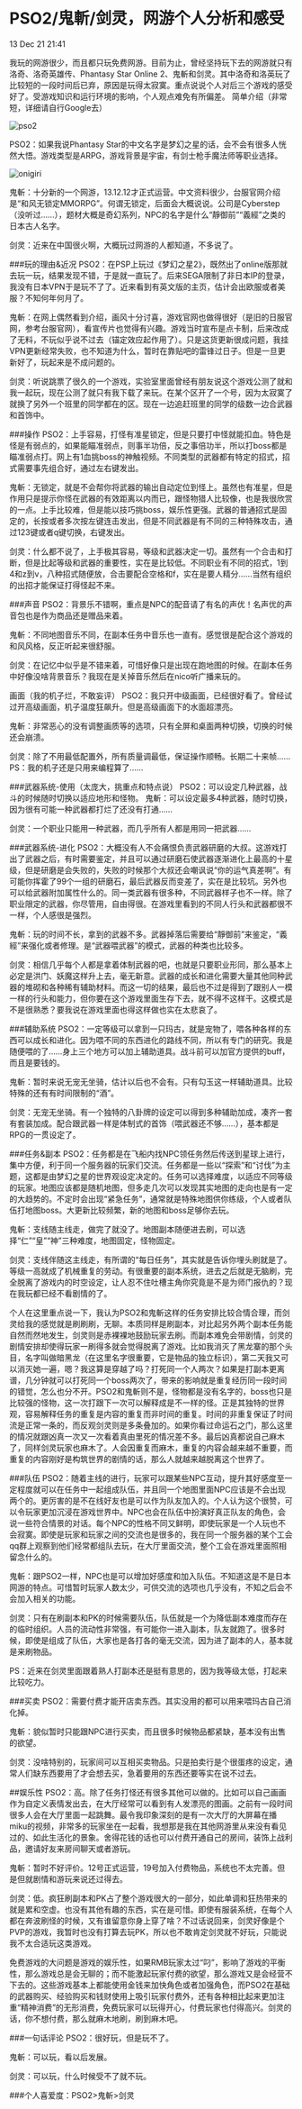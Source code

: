 ﻿PSO2/鬼斬/剑灵，网游个人分析和感受
==========================
13 Dec 21 21:41

我玩的网游很少，而且都只玩免费网游。目前为止，曾经坚持玩下去的网游就只有洛奇、洛奇英雄传、Phantasy Star Online 2、鬼斬和剑灵。其中洛奇和洛英玩了比较短的一段时间后已弃，原因是玩得太寂寞。重点说说个人对后三个游戏的感受好了。受游戏知识和运行环境的影响，个人观点难免有所偏差。
简单介绍（非常短，详细请自行Google去）

![pso2](http://s13.sinaimg.cn/mw690/0020TQz1gy6FaGSjd6c3c)

PSO2：如果我说Phantasy Star的中文名字是梦幻之星的话，会不会有很多人恍然大悟。游戏类型是ARPG，游戏背景是宇宙，有剑士枪手魔法师等职业选择。

![onigiri](http://s1.sinaimg.cn/mw690/0020TQz1gy6FaH1boas40)

鬼斬：十分新的一个网游，13.12.12才正式运营。中文资料很少，台服官网介绍是“和风无锁定MMORPG”。何谓无锁定，后面会大概说说。公司是Cyberstep（没听过……），题材大概是奇幻系列，NPC的名字是什么“靜御前”“義經”之类的日本古人名字。

剑灵：近来在中国很火啊，大概玩过网游的人都知道，不多说了。

###玩的理由&近况
PSO2：在PSP上玩过《梦幻之星2》，既然出了online版那就去玩一玩，结果发现不错，于是就一直玩了。后来SEGA限制了非日本IP的登录，我没有日本VPN于是玩不了了。近来看到有英文版的主页，估计会出欧服或者美服？不知何年何月了。

鬼斬：在网上偶然看到介绍，画风十分讨喜，游戏官网也做得很好（是旧的日服官网，参考台服官网），看宣传片也觉得有兴趣。游戏当时宣布是点卡制，后来改成了无料，不玩似乎说不过去（锚定效应起作用了）。只是这货更新很成问题，我挂VPN更新经常失败，也不知道为什么，暂时在靠贴吧的雷锋过日子。但是一旦更新好了，玩起来是不成问题的。

剑灵：听说跳票了很久的一个游戏，实验室里面曾经有朋友说这个游戏公测了就和我一起玩，现在公测了就只有我下载了来玩。在某个区开了一个号，因为太寂寞了就换了另外一个班里的同学都在的区。现在一边追赶班里的同学的级数一边合武器和首饰中。

###操作
PSO2：上手容易，打怪有准星锁定，但是只要打中怪就能扣血。特色是怪是有弱点的，如果能瞄准弱点，则事半功倍，反之事倍功半，所以打boss都是瞄准弱点打。网上有1血挑boss的神触视频。不同类型的武器都有特定的招式，招式需要事先组合好，通过左右键发出。

鬼斬：无锁定，就是不会帮你将武器的输出自动定位到怪上。虽然也有准星，但是作用只是提示你怪在武器的有效距离以内而已，跟怪物猎人比较像，也是我很欣赏的一点。上手比较难，但是能以技巧挑boss，娱乐性更强。武器的普通招式是固定的，长按或者多次按左键连击发出，但是不同武器是有不同的三种特殊攻击，通过123键或者q键切换，右键发出。

剑灵：什么都不说了，上手极其容易，等级和武器决定一切。虽然有一个合击和打断，但是比起等级和武器的重要性，实在是比较低。不同职业有不同的招式，1到4和z到v，八种招式随便放，合击要配合空格和f，实在是要人精分……当然有组织的出招才能保证打得怪起不来。

###声音
PSO2：背景乐不错啊，重点是NPC的配音请了有名的声优！名声优的声音包也是作为商品还是赠品来着。

鬼斬：不同地图音乐不同，在副本任务中音乐也一直有。感觉很是配合这个游戏的和风风格，反正听起来很舒服。

剑灵：在记忆中似乎是不错来着，可惜好像只是出现在跑地图的时候。在副本任务中好像没啥背景音乐？我现在是关掉音乐然后在nico听广播来玩的。

画面（我的机子烂，不敢妄评）
PSO2：我只开中级画面，已经很好看了。曾经试过开高级画面，机子温度狂飙升。但是高级画面下的水面超漂亮。

鬼斬：非常恶心的没有调整画质等的选项，只有全屏和桌面两种切换，切换的时候还会崩溃。

剑灵：除了不用最低配置外，所有质量调最低，保证操作顺畅。长期二十来帧……
PS：我的机子还是只用来编程算了……

###武器系统-使用（太庞大，挑重点和特点说）
PSO2：可以设定几种武器，战斗的时候随时切换以适应地形和怪物。
鬼斬：可以设定最多4种武器，随时切换，因为很有可能一种武器都打烂了还没有打通……

剑灵：一个职业只能用一种武器，而几乎所有人都是用同一把武器……

###武器系统-进化
PSO2：大概没有人不会痛恨负责武器研磨的大叔。这游戏打出了武器之后，有时需要鉴定，并且可以通过研磨石使武器逐渐进化上最高的十星级，但是研磨是会失败的，失败的时候那个大叔还会嘲讽说“你的运气真差啊”。有可能你挥霍了99个一组的研磨石，最后武器反而变差了，实在是比较坑。另外也可以给武器附加属性什么的。同一类武器有很多种，不同武器样子也不一样。除了职业限定的武器，你尽管用，自由得很。在游戏里看到的不同人行头和武器都很不一样，个人感很是强烈。

鬼斬：玩的时间不长，拿到的武器不多。武器掉落后需要给“靜御前”来鉴定，“義經”来强化或者修理。是“武器喂武器”的模式，武器的种类也比较多。

剑灵：相信几乎每个人都是拿着体制武器的吧，也就是只要职业形同，那么基本上必定是洪门、妖魔这样升上去，毫无新意。武器的成长和进化需要大量其他同种武器的堆砌和各种稀有辅助材料。而这一切的结果，最后也不过是得到了跟别人一模一样的行头和能力，但你要在这个游戏里面生存下去，就不得不这样干。这模式是不是很熟悉？要我说在游戏里面也得这样做也实在太悲哀了。

###辅助系统
PSO2：一定等级可以拿到一只玛古，就是宠物了，喂各种各样的东西可以成长和进化。因为喂不同的东西进化的路线不同，所以有专门的研究。我是随便喂的了……身上三个地方可以加上辅助道具。战斗前可以加官方提供的buff，而且是要钱的。

鬼斬：暂时来说无宠无坐骑，估计以后也不会有。只有勾玉这一样辅助道具。比较特殊的还有有时间限制的“酒”。

剑灵：无宠无坐骑。有一个独特的八卦牌的设定可以得到多种辅助加成，凑齐一套有套装加成。配合跟武器一样是体制式的首饰（喂武器还不够……），基本都是RPG的一贯设定了。

###任务&副本
PSO2：任务都是在飞船内找NPC领任务然后传送到星球上进行，集中方便，利于同一个服务器的玩家们交流。任务都是一些以“探索”和“讨伐”为主题，这都是由梦幻之星的世界观设定决定的。任务可以选择难度，以适应不同等级的玩家。地图应该都是随机地图，但多走几次可以发现其实地图的走向也是有一定的大趋势的。不定时会出现“紧急任务”，通常就是特殊地图供你练级，个人或者队伍打地图boss。大更新比较频繁，新的地图和boss足够你去玩。

鬼斬：支线随主线走，做完了就没了。地图副本随便进去刷，可以选择“仁”“皇”“神”三种难度，地图固定，怪物固定。

剑灵：支线伴随这主线走，有所谓的“每日任务”，其实就是告诉你埋头刷就是了。等级一高就成了机械重复的劳动。有很重要的副本系统，进去之后就是无脑刷，完全脱离了游戏内的时空设定，让人忍不住吐槽主角你究竟是不是为师门报仇的？现在我玩都已经不看剧情的了。

个人在这里重点说一下，我认为PSO2和鬼斬这样的任务安排比较合情合理，而剑灵给我的感觉就是刷刷刷，无聊。本质同样是刷副本，对比起另外两个副本任务能自然而然地发生，剑灵则是赤裸裸地鼓励玩家去刷。而副本难免会带剧情，剑灵的剧情安排却使得玩家一刷得多就会觉得脱离了游戏。比如我消灭了黑龙寨的那个头目，名字叫做暗黑龙（在这里名字很重要，它是物品的独立标识），第二天我又可以消灭她一遍，嗯？我这算是穿越了吗？打死同一个人两次？如果是打副本更离谱，几分钟就可以打死同一个boss两次了，带来的影响就是重复经历同一段时间的错觉，怎么也分不开。PSO2和鬼斬则不是，怪物都是没有名字的，boss也只是比较强的怪物，这一次打跟下一次可以解释成是不一样的怪。正是其独特的世界观，容易解释任务的重复是内容的重复而非时间的重复。时间的非重复保证了时间流是正常一条的，而反观剑灵则是多条叠加的。如果你看过命运石之门，那么这里的情况就跟凶真一次又一次看着真由里死的情况差不多。最后凶真都说自己麻木了，同样剑灵玩家也麻木了。人会因重复而麻木，重复的内容会越来越不重要，而重复的内容刚好是构筑世界的剧情的话，那么人就越来越脱离这个世界了。

###队伍
PSO2：随着主线的进行，玩家可以跟某些NPC互动，提升其好感度至一定程度就可以在任务中一起组成队伍，并且同一个地图里面NPC应该是不会出现两个的。更厉害的是不在线好友也是可以作为队友加入的。个人认为这个很赞，可以令玩家更加沉浸在游戏世界中。NPC也会在队伍中扮演好真正队友的角色，会说一些符合情景的对话。每个NPC的性格不同又鲜明，即使玩家是一个人玩也不会寂寞。即使是玩家和玩家之间的交流也是很多的，我在同一个服务器的某个工会qq群上观察到他们经常都组队去玩，在大厅里面交流，整个工会在游戏里面照相留念什么的。

鬼斬：跟PSO2一样，NPC也是可以增加好感度和加入队伍。不知道这是不是日本网游的特点。可惜暂时玩家人数太少，可供交流的选项也几乎没有，不知之后会不会加入相关的功能。

剑灵：只有在刷副本和PK的时候需要队伍，队伍就是一个为降低副本难度而存在的临时组织。人员的流动性非常强，有可能你一进入副本，队友就跑了。很多时候，即使是组成了队伍，大家也是各打各的毫无交流，因为进了副本的人，基本就是来刷物品。

PS：近来在剑灵里面跟着熟人打副本还是挺有意思的，因为我等级太低，打起来比较吃力。

###买卖
PSO2：需要付费才能开店卖东西。其实没用的都可以用来喂玛古自己消化掉。

鬼斬：貌似暂时只能跟NPC进行买卖，而且很多时候物品都紧缺，基本没有出售的欲望。

剑灵：没啥特别的，玩家间可以互相买卖物品。只是拍卖行是个很蛋疼的设定，通常人们缺东西要用了才会想去买，急着要用的东西还要等实在说不过去。

##娱乐性
PSO2：高。除了任务打怪还有很多其他可以做的。比如可以自己画画作为自定义表情发出去，在大厅经常可以看到有人发漂亮的图画。之前有一段时间很多人会在大厅里面一起跳舞。最令我印象深刻的是有一次大厅的大屏幕在播miku的视频，非常多的玩家坐在一起看，我想那是我在其他网游里从来没有看见过的、如此生活化的景象。舍得花钱的话也可以付费开通自己的房间，装饰上战利品，邀请好友来房间聊天或者游玩。

鬼斬：暂时不好评价。12号正式运营，19号加入付费物品，系统也不太完善。但是但就剧情和游玩来说还过得去。

剑灵：低。疯狂刷副本和PK占了整个游戏很大的一部分，如此单调和狂热带来的就是累和空虚。也没有其他有趣的东西，实在是可惜。即使有服装系统，在每个人都在奔波刷怪的时候，又有谁留意你身上穿了啥？不过话说回来，剑灵好像是个PVP的游戏，我暂时也没有打算去玩PK，所以也不敢肯定剑灵就不好玩，只能说我不太合适玩这类游戏。

免费游戏的大问题是游戏的娱乐性，如果RMB玩家太过“叼”，影响了游戏的平衡性，那么游戏总是会无聊的；而不能激起玩家付费的欲望，那么游戏又是会经营不下去的。这些游戏基本上都能使用金钱来加快角色或者加强角色，而PSO2在基础的武器购买、经验购买和钱财使用上吸引玩家付费外，还有各种相比起来更加注重“精神消费”的无形消费，免费玩家可以玩得开心，付费玩家也付得高兴。剑灵的话，你不想付费，那么就麻木地刷，刷到麻木吧。

###一句话评论
PSO2：很好玩，但是玩不了。

鬼斬：可以玩，看以后发展。

剑灵：可以玩，什么时候受不了就不玩。

###个人喜爱度：PSO2>鬼斬>剑灵